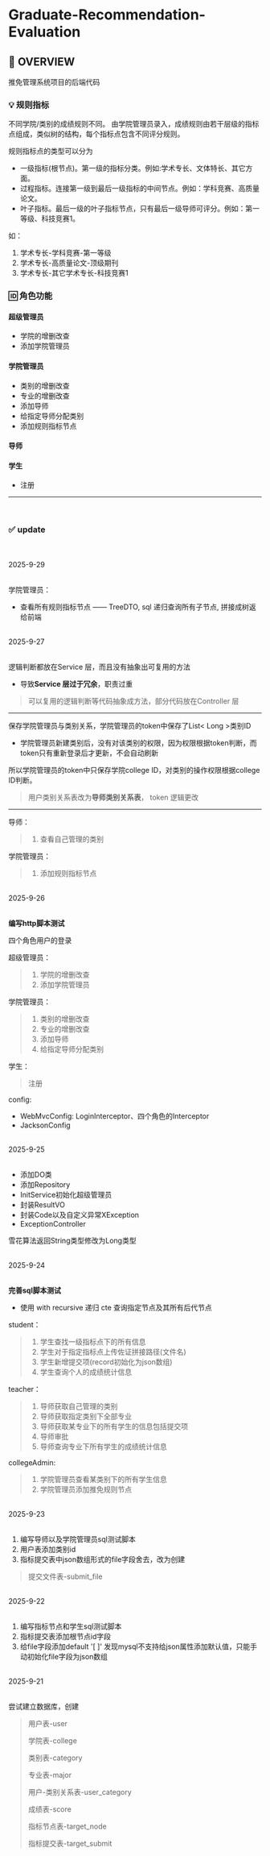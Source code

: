 # Graduate-Recommendation-Evaluation

## 📝 OVERVIEW

 推免管理系统项目的后端代码

### 💡 规则指标

不同学院/类别的成绩规则不同。 
由学院管理员录入，成绩规则由若干层级的指标点组成，类似树的结构，每个指标点包含不同评分规则。

规则指标点的类型可以分为

 - 一级指标(根节点)。第一级的指标分类。例如:学术专长、文体特长、其它方面。
 - 过程指标。连接第一级到最后一级指标的中间节点。例如：学科竞赛、高质量论文。
 - 叶子指标。最后一级的叶子指标节点，只有最后一级导师可评分。例如：第一等级、科技竞赛1。

如：
  1. 学术专长-学科竞赛-第一等级
  2. 学术专长-高质量论文-顶级期刊
  3. 学术专长-其它学术专长-科技竞赛1 

### 🆔 角色功能

#### 超级管理员

+ 学院的增删改查
+ 添加学院管理员

#### 学院管理员

+ 类别的增删改查 
+ 专业的增删改查 
+ 添加导师 
+ 给指定导师分配类别
+ 添加规则指标节点

#### 导师

#### 学生

+ 注册

<hr/>
<br/>

### ✅ update
<br/>

<br/>
2025-9-29
<br/>
<br/>

学院管理员：

+ 查看所有规则指标节点 —— TreeDTO, sql 递归查询所有子节点, 拼接成树返给前端

<br/>
2025-9-27
<br/>
<br/>

逻辑判断都放在Service 层，而且没有抽象出可复用的方法
+ 导致**Service 层过于冗余**，职责过重

> 可以复用的逻辑判断等代码抽象成方法，部分代码放在Controller 层

<hr>

保存学院管理员与类别关系，学院管理员的token中保存了List< Long >类别ID

+ 学院管理员新建类别后，没有对该类别的权限，因为权限根据token判断，而token只有重新登录后才更新，不会自动刷新

所以学院管理员的token中只保存学院college ID，对类别的操作权限根据college ID判断。

> 用户类别关系表改为**导师类别关系表**， token 逻辑更改

<hr>

导师：
> 1. 查看自己管理的类别

学院管理员：
> 1. 添加规则指标节点

<br/>
2025-9-26
<br/>
<br/>

**编写http脚本测试**

四个角色用户的登录

超级管理员：
> 1. 学院的增删改查
> 2. 添加学院管理员

学院管理员：
> 1. 类别的增删改查
> 2. 专业的增删改查
> 3. 添加导师
> 4. 给指定导师分配类别

学生：
> 注册

config:
+ WebMvcConfig: LoginInterceptor、四个角色的Interceptor
+ JacksonConfig

<br/>
2025-9-25
<br/>
<br/>

+ 添加DO类
+ 添加Repository
+ InitService初始化超级管理员
+ 封装ResultVO
+ 封装Code以及自定义异常XException
+ ExceptionController

雪花算法返回String类型修改为Long类型

<br/>
2025-9-24
<br/>
<br/>

**完善sql脚本测试**
 + 使用 with recursive 递归 cte 查询指定节点及其所有后代节点

student：
> 1. 学生查找一级指标点下的所有信息
> 2. 学生对于指定指标点上传佐证拼接路径(文件名)
> 3. 学生新增提交项(record初始化为json数组)
> 4. 学生查询个人的成绩统计信息

teacher：
> 1. 导师获取自己管理的类别
> 2. 导师获取指定类别下全部专业
> 3. 导师获取某专业下的所有学生的信息包括提交项
> 4. 导师审批
> 5. 导师查询专业下所有学生的成绩统计信息

collegeAdmin:
> 1. 学院管理员查看某类别下的所有学生信息
> 2. 学院管理员添加推免规则节点

<br/>
2025-9-23
<br/>
<br/>

1. 编写导师以及学院管理员sql测试脚本
2. 用户表添加类别id
3. 指标提交表中json数组形式的file字段舍去，改为创建
 > 提交文件表-submit_file

<br/>
2025-9-22
<br/>
<br/>

1. 编写指标节点和学生sql测试脚本
2. 指标提交表添加根节点id字段
3. 给file字段添加default '[ ]' 发现mysql不支持给json属性添加默认值，只能手动初始化file字段为json数组


<br/>
2025-9-21
<br/>
<br/>

尝试建立数据库，创建
 > 用户表-user
 > 
 > 学院表-college
 > 
 > 类别表-category
 > 
 > 专业表-major
 > 
 > 用户-类别关系表-user_category
 > 
 > 成绩表-score
 > 
 > 指标节点表-target_node
 >
 > 指标提交表-target_submit